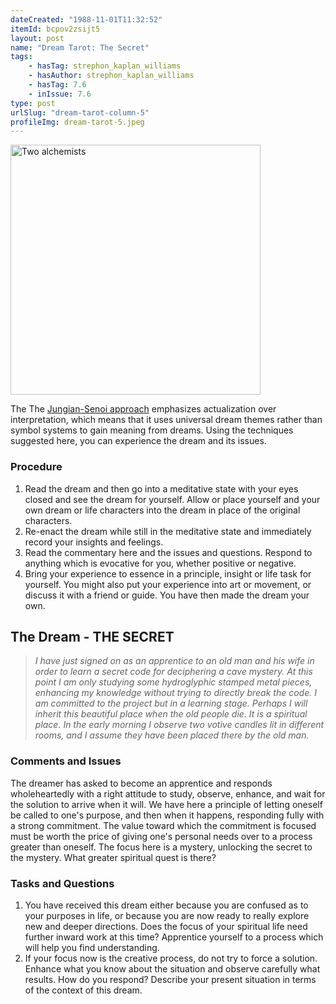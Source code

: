 ```yaml
---
dateCreated: "1988-11-01T11:32:52"
itemId: bcpov2zsijt5
layout: post
name: "Dream Tarot: The Secret"
tags:
    - hasTag: strephon_kaplan_williams
    - hasAuthor: strephon_kaplan_williams
    - hasTag: 7.6
    - inIssue: 7.6
type: post
urlSlug: "dream-tarot-column-5"
profileImg: dream-tarot-5.jpeg
---
```


<img src="../images/dream-tarot-5.jpeg" width="400" alt="Two alchemists"/>

The The [Jungian-Senoi approach](../bcpov2zsijsa/the-jungian-senoi-approach-to-dreamwork) emphasizes actualization over interpretation, which means that it uses universal dream themes rather than symbol systems to gain meaning from dreams. Using the techniques suggested here, you can experience the dream and its issues.

### Procedure

1. Read the dream and then go into a meditative state with your eyes closed and see the dream for yourself. Allow or place yourself and your own dream or life characters into the dream in place of the original characters.
2. Re-enact the dream while still in the meditative state and immediately record your insights and feelings.
3. Read the commentary here and the issues and questions. Respond to anything which is evocative for you, whether positive or negative.
4. Bring your experience to essence in a principle, insight or life task for yourself. You might also put your experience into art or movement, or discuss it with a friend or guide. You have then made the dream your own.

## The Dream - THE SECRET

> _I have just signed on as an apprentice to an old man and his wife in order to learn a secret code for deciphering a cave mystery. At this point I am only studying some hydroglyphic stamped metal pieces, enhancing my knowledge without trying to directly break the code. I am committed to the project but in a learning stage. Perhaps I will inherit this beautiful place when the old people die. It is a spiritual place. In the early morning I observe two votive candles lit in different rooms, and I assume they have been placed there by the old man._

### Comments and Issues

The dreamer has asked to become an apprentice and responds wholeheartedly with a right attitude to study, observe, enhance, and wait for the solution to arrive when it will. We have here a principle of letting oneself be called to one's purpose, and then when it happens, responding fully with a strong commitment. The value toward which the commitment is focused must be worth the price of giving one's personal needs over to a process greater than oneself. The focus here is a mystery, unlocking the secret to the mystery. What greater spiritual quest is there?

### Tasks and Questions

1. You have received this dream either because you are confused as to your purposes in life, or because you are now ready to really explore new and deeper directions. Does the focus of your spiritual life need further inward work at this time? Apprentice yourself to a process which will help you find understanding.
2. If your focus now is the creative process, do not try to force a solution. Enhance what you know about the situation and observe carefully what results. How do you respond? Describe your present situation in terms of the context of this dream.
